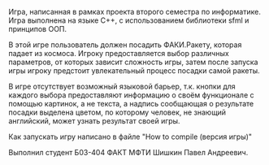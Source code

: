 Игра, написанная в рамках проекта второго семестра по информатике. 
Игра выполнена на языке C++, с использованием библиотеки sfml и принципов ООП.

В этой игре пользователь должен посадить ФАКИ.Ракету, которая падает из космоса. Игроку предоставляется выбор различных параметров, от которых зависит сложность игры, затем после запуска игры игроку предстоит увлекательный процесс посадки самой ракеты.

В игре отсутствует возможный языковой барьер, т.к. кнопки для каждого выбора предоставляют информацию о своём функционале с помощью картинок, а не текста, а надпись сообщающая о результате посадки выделена цветом, по которому человек, не знающий английский, может узнать результат своей игры.

Как запускать игру написано в файле "How to compile (версия игры)"

Выполнил студент Б03-404 ФАКТ МФТИ Шишкин Павел Андреевич.
